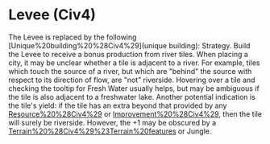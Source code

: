 # Levee (Civ4)

The Levee is replaced by the following [Unique%20building%20%28Civ4%29](unique building):
Strategy.
Build the Levee to receive a bonus production from river tiles.
When placing a city, it may be unclear whether a tile is adjacent to a river. For example, tiles which touch the source of a river, but which are "behind" the source with respect to its direction of flow, are "not" riverside. Hovering over a tile and checking the tooltip for Fresh Water usually helps, but may be ambiguous if the tile is also adjacent to a freshwater lake. Another potential indication is the tile's yield: if the tile has an extra beyond that provided by any [Resource%20%28Civ4%29](resources) or [Improvement%20%28Civ4%29](improvements), then the tile will surely be riverside. However, the +1 may be obscured by a [Terrain%20%28Civ4%29%23Terrain%20features](Forest) or Jungle.